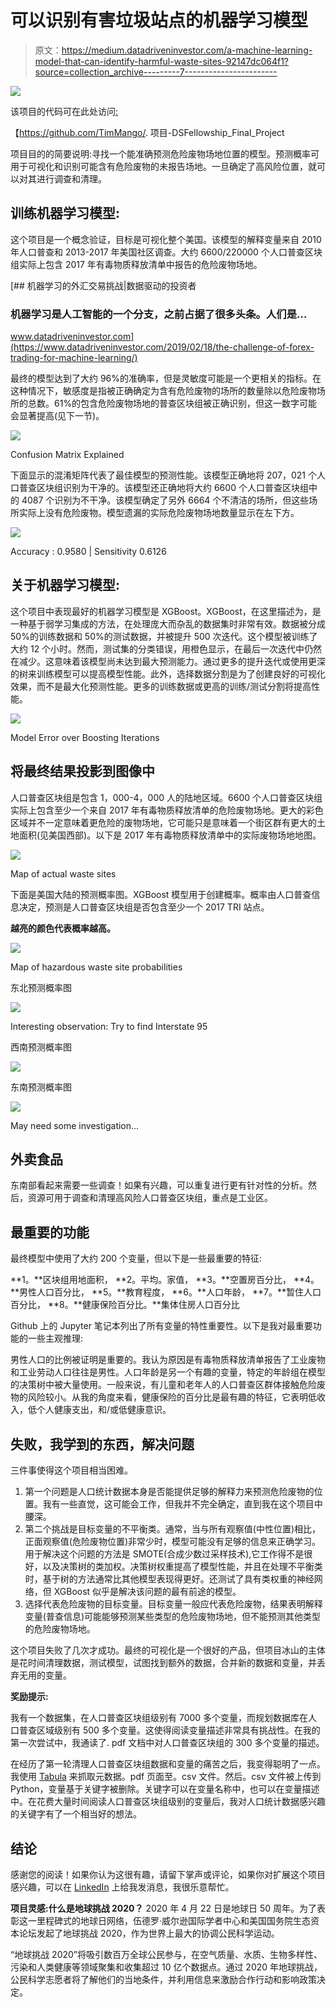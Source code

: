 # 可以识别有害垃圾站点的机器学习模型

> 原文：<https://medium.datadriveninvestor.com/a-machine-learning-model-that-can-identify-harmful-waste-sites-92147dc064f1?source=collection_archive---------7----------------------->

![](img/3b73b64e6e366354c2254e5907089a2b.png)

该项目的代码可在此处访问[:](https://github.com/TimMango/.Project-DSFellowship_Final_Project)

【https://github.com/TimMango/. 项目-DSFellowship_Final_Project

项目目的的简要说明:寻找一个能准确预测危险废物场地位置的模型。预测概率可用于可视化和识别可能含有危险废物的未报告场地。一旦确定了高风险位置，就可以对其进行调查和清理。

## 训练机器学习模型:

这个项目是一个概念验证，目标是可视化整个美国。该模型的解释变量来自 2010 年人口普查和 2013-2017 年美国社区调查。大约 6600/220000 个人口普查区块组实际上包含 2017 年有毒物质释放清单中报告的危险废物场地。

[](https://www.datadriveninvestor.com/2019/02/18/the-challenge-of-forex-trading-for-machine-learning/) [## 机器学习的外汇交易挑战|数据驱动的投资者

### 机器学习是人工智能的一个分支，之前占据了很多头条。人们是…

www.datadriveninvestor.com](https://www.datadriveninvestor.com/2019/02/18/the-challenge-of-forex-trading-for-machine-learning/) 

最终的模型达到了大约 96%的准确率，但是灵敏度可能是一个更相关的指标。在这种情况下，敏感度是指被正确确定为含有危险废物的场所的数量除以危险废物场所的总数。61%的包含危险废物场地的普查区块组被正确识别，但这一数字可能会显著提高(见下一节)。

![](img/3cd619898b348bb5ad808176e846a6c3.png)

Confusion Matrix Explained

下面显示的混淆矩阵代表了最佳模型的预测性能。该模型正确地将 207，021 个人口普查区块组识别为干净的。该模型还正确地将大约 6600 个人口普查区块组中的 4087 个识别为不干净。该模型确定了另外 6664 个不清洁的场所，但这些场所实际上没有危险废物。模型遗漏的实际危险废物场地数量显示在左下方。

![](img/e4f8b29bf7d741f4ff00870a8871bdf4.png)

Accuracy : 0.9580 | Sensitivity 0.6126

## 关于机器学习模型:

这个项目中表现最好的机器学习模型是 XGBoost。XGBoost，在这里描述为，是一种基于弱学习集成的方法，在处理庞大而杂乱的数据集时非常有效。数据被分成 50%的训练数据和 50%的测试数据，并被提升 500 次迭代。这个模型被训练了大约 12 个小时。然而，测试集的分类错误，用橙色显示，在最后一次迭代中仍然在减少。这意味着该模型尚未达到最大预测能力。通过更多的提升迭代或使用更深的树来训练模型可以提高模型性能。此外，选择数据分割是为了创建良好的可视化效果，而不是最大化预测性能。更多的训练数据或更高的训练/测试分割将提高性能。

![](img/47ad274d3b3937645d0a4ce7b1c7436a.png)

Model Error over Boosting Iterations

## 将最终结果投影到图像中

人口普查区块组是包含 1，000-4，000 人的陆地区域。6600 个人口普查区块组实际上包含至少一个来自 2017 年有毒物质释放清单的危险废物场地。更大的彩色区域并不一定意味着更危险的废物场地，它可能只是意味着一个街区群有更大的土地面积(见美国西部)。以下是 2017 年有毒物质释放清单中的实际废物场地地图。

![](img/f970d9ef29a667d4b4cf620f2a2c6eba.png)

Map of actual waste sites

下面是美国大陆的预测概率图。XGBoost 模型用于创建概率。概率由人口普查信息决定，预测是人口普查区块组是否包含至少一个 2017 TRI 站点。

**越亮的颜色代表概率越高。**

![](img/3c66ce0d11b7b2d6f59ba8dc9b7758c0.png)

Map of hazardous waste site probabilities

东北预测概率图

![](img/9f77ecc440496ea7f01fd85bdf9ad063.png)

Interesting observation: Try to find Interstate 95

西南预测概率图

![](img/6d9866164623d8d05f70086ace9ec3f6.png)

东南预测概率图

![](img/052e8b22d8070d01e8491ae3f19b3ba7.png)

May need some investigation…

## 外卖食品

东南部看起来需要一些调查！如果有兴趣，可以重复进行更有针对性的分析。然后，资源可用于调查和清理高风险人口普查区块组，重点是工业区。

## **最重要的功能**

最终模型中使用了大约 200 个变量，但以下是一些最重要的特征:

**1。**区块组用地面积， **2。平均。家值， **3。**空置房百分比， **4。**男性人口百分比， **5。**教育程度， **6。**人口年龄， **7。**暂住人口百分比， **8。**健康保险百分比。**集体住房人口百分比

Github 上的 Jupyter 笔记本列出了所有变量的特性重要性。以下是我对最重要功能的一些主观推理:

男性人口的比例被证明是重要的。我认为原因是有毒物质释放清单报告了工业废物和工业劳动人口往往是男性。人口年龄是另一个有趣的变量，特定的年龄组在模型的决策树中被大量使用。一般来说，有儿童和老年人的人口普查区群体接触危险废物的风险较小。从我的角度来看，健康保险的百分比是最有趣的特征，它表明低收入，低个人健康支出，和/或低健康意识。

## 失败，我学到的东西，解决问题

三件事使得这个项目相当困难。

1.  第一个问题是人口统计数据本身是否能提供足够的解释力来预测危险废物的位置。我有一些直觉，这可能会工作，但我并不完全确定，直到我在这个项目中腰深。
2.  第二个挑战是目标变量的不平衡类。通常，当与所有观察值(中性位置)相比，正面观察值(危险废物位置)非常少时，模型可能没有足够的信息来正确学习。用于解决这个问题的方法是 SMOTE(合成少数过采样技术),它工作得不是很好，以及决策树的类加权。决策树权重提高了模型性能，并且在处理不平衡类时，基于树的方法通常比其他模型表现得更好。还测试了具有类权重的神经网络，但 XGBoost 似乎是解决该问题的最有前途的模型。
3.  选择代表危险废物的目标变量。目标变量一般应代表危险废物，结果表明解释变量(普查信息)可能能够预测某些类型的危险废物场地，但不能预测其他类型的危险废物场地。

这个项目失败了几次才成功。最终的可视化是一个很好的产品，但项目冰山的主体是花时间清理数据，测试模型，试图找到额外的数据，合并新的数据和变量，并丢弃无用的变量。

**奖励提示:**

我有一个数据集，在人口普查区块组级别有 7000 多个变量，而规划数据库在人口普查区域级别有 500 多个变量。这使得阅读变量描述非常具有挑战性。在我的第一次尝试中，我通读了. pdf 文档中对人口普查区块组的 300 多个变量的描述。

在经历了第一轮清理人口普查区块组数据和变量的痛苦之后，我变得聪明了一点。我使用 [Tabula](https://tabula.technology/) 来抓取元数据。pdf 页面至。csv 文件。然后。csv 文件被上传到 Python，变量基于关键字被删除。关键字可以在变量名称中，也可以在变量描述中。在花费大量时间阅读人口普查区块组级别的变量后，我对人口统计数据感兴趣的关键字有了一个相当好的想法。

## 结论

感谢您的阅读！如果你认为这很有趣，请留下掌声或评论，如果你对扩展这个项目感兴趣，可以在 [LinkedIn](https://www.linkedin.com/in/tim-mango/) 上给我发消息，我很乐意帮忙。

**项目灵感:什么是地球挑战 2020？**
2020 年 4 月 22 日是地球日 50 周年。为了表彰这一里程碑式的地球日网络，伍德罗·威尔逊国际学者中心和美国国务院生态资本论坛发起了地球挑战 2020，作为世界上最大的协调公民科学运动。

“地球挑战 2020”将吸引数百万全球公民参与，在空气质量、水质、生物多样性、污染和人类健康等领域聚集和收集超过 10 亿个数据点。通过 2020 年地球挑战，公民科学志愿者将了解他们的当地条件，并利用信息来激励合作行动和影响政策决定。